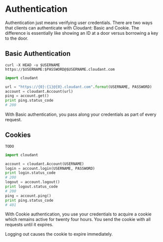 # Authentication

Authentication just means verifying user credentials. There are two ways that clients can authenticate with Cloudant: Basic and Cookie. The difference is essentially like showing an ID at a door versus borrowing a key to the door.

## Basic Authentication

```shell
curl -X HEAD -u $USERNAME https://$USERNAME:$PASSWORD@$USERNAME.cloudant.com
```

```python
import cloudant

url = "https://{0}:{1}@{0}.cloudant.com".format(USERNAME, PASSWORD)
account = cloudant.Account(url)
ping = account.get()
print ping.status_code
# 200
```

With Basic authentication, you pass along your credentials as part of every request.

## Cookies

```shell
TODO
```

```python
import cloudant

account = cloudant.Account(USERNAME)
login = account.login(USERNAME, PASSWORD)
print login.status_code
# 200
logout = account.logout()
print logout.status_code
# 200
ping = account.ping()
print ping.status_code
# 401
```

With Cookie authentication, you use your credentials to acquire a cookie which remains active for twenty four hours. You send the cookie with all requests until it expires.

Logging out causes the cookie to expire immediately.
